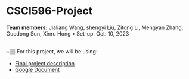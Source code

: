 # CSCI596-Project
**Team members:** Jialiang Wang, shengyi Liu, Zitong Li, Mengyan Zhang, Guodong Sun, Xinru Hong • Set-up: Oct. 10, 2023
</br>

</br>
👉🏽 For this project, we will be using: 

- [Final project description](https://github.com/samuelusc/CSCI596-Project/blob/main/Final.pdf)
- [Google Document](https://docs.google.com/document/d/1RiSPeehtdKsfRRoqi4PO4-cUTPvHlyLx88id9U7Svas)
